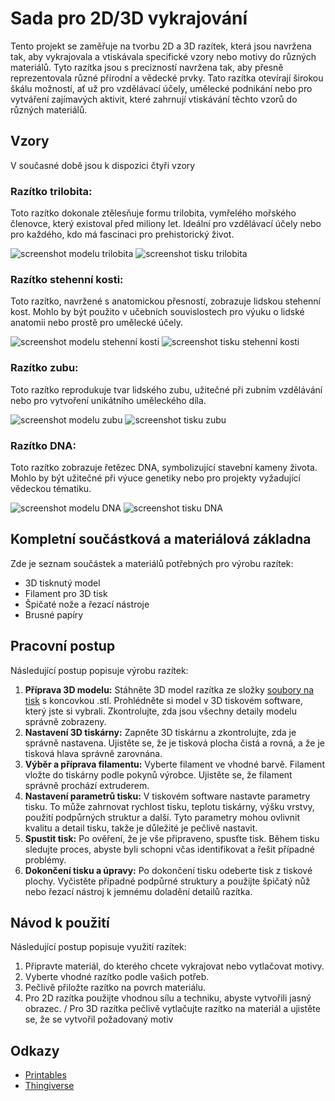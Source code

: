 # Sada pro 2D/3D vykrajování
Tento projekt se zaměřuje na tvorbu 2D a 3D razítek, která jsou navržena tak, aby vykrajovala a vtiskávala specifické vzory nebo motivy do různých materiálů. Tyto razítka jsou s precizností navržena tak, aby přesně reprezentovala různé přírodní a vědecké prvky.
Tato razítka otevírají širokou škálu možností, ať už pro vzdělávací účely, umělecké podnikání nebo pro vytváření zajímavých aktivit, které zahrnují vtiskávání těchto vzorů do různých materiálů.

## Vzory
V současné době jsou k dispozici čtyři vzory
### Razítko trilobita:
Toto razítko dokonale ztělesňuje formu trilobita, vymřelého mořského členovce, který existoval před miliony let. Ideální pro vzdělávací účely nebo pro každého, kdo má fascinaci pro prehistorický život.

![screenshot modelu trilobita](https://github.com/pslib-cz/2022-p2a-mme-pppp-PeterHonzejk/blob/main/documentation/img/trilobit_model.jpg)
![screenshot tisku trilobita](https://github.com/pslib-cz/2022-p2a-mme-pppp-PeterHonzejk/blob/main/documentation/img/trilobit_print.png)

###  Razítko stehenní kosti:
Toto razítko, navržené s anatomickou přesností, zobrazuje lidskou stehenní kost. Mohlo by být použito v učebních souvislostech pro výuku o lidské anatomii nebo prostě pro umělecké účely.

![screenshot modelu stehenní kosti](https://github.com/pslib-cz/2022-p2a-mme-pppp-PeterHonzejk/blob/main/documentation/img/bone_model.jpg)
![screenshot tisku stehenní kosti](https://github.com/pslib-cz/2022-p2a-mme-pppp-PeterHonzejk/blob/main/documentation/img/bone_print.jpg)

### Razítko zubu:
Toto razítko reprodukuje tvar lidského zubu, užitečné při zubním vzdělávání nebo pro vytvoření unikátního uměleckého díla.

![screenshot modelu zubu](https://github.com/pslib-cz/2022-p2a-mme-pppp-PeterHonzejk/blob/main/documentation/img/tooth_model.png)
![screenshot tisku zubu](https://github.com/pslib-cz/2022-p2a-mme-pppp-PeterHonzejk/blob/main/documentation/img/tooth_print.png)

### Razítko DNA:
Toto razítko zobrazuje řetězec DNA, symbolizující stavební kameny života. Mohlo by být užitečné při výuce genetiky nebo pro projekty vyžadující vědeckou tématiku.

![screenshot modelu DNA](https://github.com/pslib-cz/2022-p2a-mme-pppp-PeterHonzejk/blob/main/documentation/img/dna_model.png)
![screenshot tisku DNA](https://github.com/pslib-cz/2022-p2a-mme-pppp-PeterHonzejk/blob/main/documentation/img/dna_print.png)

## Kompletní součástková a materiálová základna
Zde je seznam součástek a materiálů potřebných pro výrobu razítek:

- 3D tisknutý model
- Filament pro 3D tisk
- Špičaté nože a řezací nástroje
- Brusné papíry

## Pracovní postup
Následující postup popisuje výrobu razítek:

1. **Příprava 3D modelu:** Stáhněte 3D model razítka ze složky [soubory na tisk](https://github.com/pslib-cz/2022-p2a-mme-pppp-PeterHonzejk/tree/main/print%20files) s koncovkou .stl. Prohlédněte si model v 3D tiskovém software, který jste si vybrali. Zkontrolujte, zda jsou všechny detaily modelu správně zobrazeny.
2. **Nastavení 3D tiskárny:** Zapněte 3D tiskárnu a zkontrolujte, zda je správně nastavena. Ujistěte se, že je tisková plocha čistá a rovná, a že je tisková hlava správně zarovnána.
3. **Výběr a příprava filamentu:** Vyberte filament ve vhodné barvě. Filament vložte do tiskárny podle pokynů výrobce. Ujistěte se, že filament správně prochází extruderem.
4. **Nastavení parametrů tisku:** V tiskovém software nastavte parametry tisku. To může zahrnovat rychlost tisku, teplotu tiskárny, výšku vrstvy, použití podpůrných struktur a další. Tyto parametry mohou ovlivnit kvalitu a detail tisku, takže je důležité je pečlivě nastavit.
5. **Spustit tisk:** Po ověření, že je vše připraveno, spusťte tisk. Během tisku sledujte proces, abyste byli schopni včas identifikovat a řešit případné problémy.
6. **Dokončení tisku a úpravy:** Po dokončení tisku odeberte tisk z tiskové plochy. Vyčistěte případné podpůrné struktury a použijte špičatý nůž nebo řezací nástroj k jemnému doladění detailů razítka.

## Návod k použití
Následující postup popisuje využití razítek:

1. Připravte materiál, do kterého chcete vykrajovat nebo vytlačovat motivy.
2. Vyberte vhodné razítko podle vašich potřeb.
3. Pečlivě přiložte razítko na povrch materiálu.
4. Pro 2D razítka použijte vhodnou sílu a techniku, abyste vytvořili jasný obrazec. / Pro 3D razítka pečlivě vytlačujte razítko na materiál a ujistěte se, že se vytvořil požadovaný motiv

## Odkazy
- [Printables](https://www.printables.com/model/509310-a-set-of-2d3d-stamps)
- [Thingiverse](https://www.thingiverse.com/thing:6087272)
